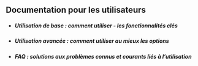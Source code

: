 ## Documentation pour les utilisateurs

- ##### Utilisation de base : comment utiliser - les fonctionnalités clés
  
- ##### Utilisation avancée : comment utiliser au mieux les options
  
- ##### FAQ : solutions aux problèmes connus et courants liés à l’utilisation
